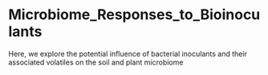 # Microbiome_Responses_to_Bioinoculants
Here, we explore the potential influence of bacterial inoculants and their associated volatiles on the soil and plant microbiome
